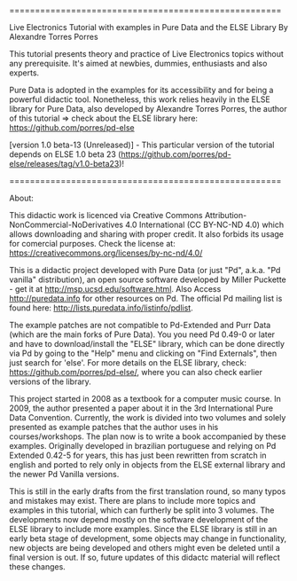 
=====================================================

Live Electronics Tutorial with examples in Pure Data and the ELSE Library
By Alexandre Torres Porres 

This tutorial presents theory and practice of Live Electronics topics without any prerequisite. It's aimed at newbies, dummies, enthusiasts and also experts. 

Pure Data is adopted  in the examples for its accessibility and for being a powerful didactic tool. Nonetheless, this work relies heavily in the ELSE library for Pure Data, also developed by Alexandre Torres Porres, the author of this tutorial => check about the ELSE library here: https://github.com/porres/pd-else

[version 1.0 beta-13 (Unreleased)] - This particular version of the tutorial depends on ELSE 1.0 beta 23 (https://github.com/porres/pd-else/releases/tag/v1.0-beta23)!

=====================================================

About:

This didactic work is licenced via Creative Commons Attribution-NonCommercial-NoDerivatives 4.0 International (CC BY-NC-ND 4.0) which allows downloading and sharing with proper credit. It also forbids its usage for comercial purposes. Check the license at: https://creativecommons.org/licenses/by-nc-nd/4.0/
   
   This is a didactic project developed with Pure Data (or just "Pd", a.k.a. "Pd vanilla" distribution), an open source software developed by Miller Puckette - get it at <http://msp.ucsd.edu/software.html>. Also Access <http://puredata.info> for other resources on Pd. The official Pd mailing list is found here: <http://lists.puredata.info/listinfo/pdlist>. 
   
   The example patches are not compatible to Pd-Extended and Purr Data (which are the main forks of Pure Data). You you need Pd 0.49-0 or later and have to download/install the "ELSE" library, which can be done directly via Pd by going to the "Help" menu and clicking on "Find Externals", then just search for 'else'. For more details on the ELSE library, check: <https://github.com/porres/pd-else/>, where you can also check earlier versions of the library. 
   
   This project started in 2008 as a textbook for a computer music course. In 2009, the author presented a paper about it in the 3rd International Pure Data Convention. Currently, the work is divided into two volumes and solely presented as example patches that the author uses in his courses/workshops. The plan now is to write a book accompanied by these examples. Originally developed in brazilian portuguese and relying on Pd Extended 0.42-5 for years, this has just been rewritten from scratch in english and ported to rely only in objects from the ELSE external library and the newer Pd Vanilla versions.
   
   This is still in the early drafts from the first translation round, so many typos and mistakes may exist. There are plans to include more topics and examples in this tutorial, which can furtherly be split into 3 volumes. The developments now depend mostly on the software development of the ELSE library to include more examples. Since the ELSE library is still in an early beta stage of development, some objects may change in functionality, new objects are being developed and others might even be deleted until a final version is out. If so, future updates of this didactc material will reflect these changes.  

